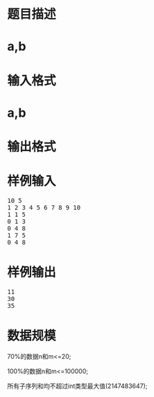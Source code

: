 

# 题目描述



# a,b



# 输入格式



# a,b



# 输出格式



# 样例输入


<pre>10 5
1 2 3 4 5 6 7 8 9 10
1 1 5
0 1 3
0 4 8
1 7 5
0 4 8
</pre>

# 样例输出


<pre>11
30
35
</pre>

# 数据规模


<p>
70%的数据n和m&lt;=20;
</p>
<p>
100%的数据n和m&lt;=100000;
</p>
<p>
所有子序列和均不超过int类型最大值(2147483647);
</p>
